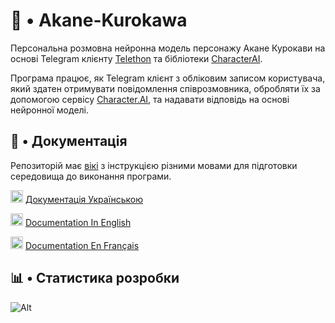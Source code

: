 # 💙 • Akane-Kurokawa

Персональна розмовна нейронна модель персонажу Акане Курокави на основі Telegram клієнту [Telethon](https://github.com/LonamiWebs/Telethon) та бібліотеки [CharacterAI](https://github.com/kramcat/CharacterAI).

Програма працює, як Telegram клієнт з обліковим записом користувача, який здатен отримувати повідомлення співрозмовника, обробляти їх за допомогою сервісу [Character.AI](https://character.ai/), та надавати відповідь на основі нейронної моделі.

## 📄 • Документація
Репозиторій має [вікі](https://github.com/liubquanti/Akane-Kurokawa/wiki) з інструкцією різними мовами для підготовки середовища до виконання програми.

<img src="https://flagdownload.com/wp-content/uploads/Flag_of_Ukraine_Flat_Round_Corner-64x64.png" width="20"> <a href="https://github.com/liubquanti/Akane-Kurokawa/wiki/%D0%94%D0%BE%D0%BA%D1%83%D0%BC%D0%B5%D0%BD%D1%82%D0%B0%D1%86%D1%96%D1%8F-%D0%A3%D0%BA%D1%80%D0%B0%D1%97%D0%BD%D1%81%D1%8C%D0%BA%D0%BE%D1%8E" >Документація Українською</a>

<img src="https://flagdownload.com/wp-content/uploads/Flag_of_United_Kingdom_Flat_Round_Corner-64x64.png" width="20"> <a href="https://github.com/liubquanti/Akane-Kurokawa/wiki/Documentation-In-English" >Documentation In English</a>

<img src="https://flagdownload.com/wp-content/uploads/Flag_of_France_Flat_Round_Corner-64x64.png" width="20"> <a href="https://github.com/liubquanti/Akane-Kurokawa/wiki/Documentation-En-Fran%C3%A7ais" >Documentation En Français</a>

## 📊 • Статистика розробки

![Alt](https://repobeats.axiom.co/api/embed/fda3f005853183dab0b6eece94065f014b4642a5.svg "Repobeats analytics image")
